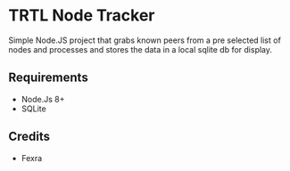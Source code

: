 # TRTL Node Tracker

Simple Node.JS project that grabs known peers from a pre selected list of nodes and processes and stores the data in a local sqlite db for display.

## Requirements
- Node.Js 8+
- SQLite

## Credits

- Fexra